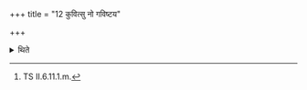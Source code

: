 +++
title = "12 कुवित्सु नो गविष्टय"

+++

<details><summary>थिते</summary>

12. (The verses beginning with ) kuvit su no gaviṣṭaye[^1] are to be used as invitatory and offering verses (of the main offering).  

[^1]: TS II.6.11.1.m. 
</details>
